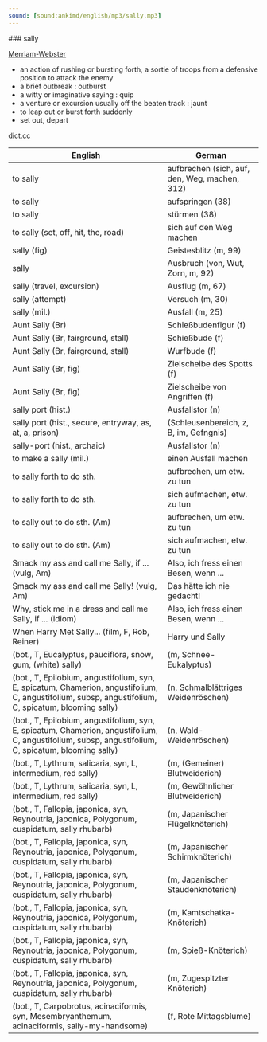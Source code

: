 ```yaml
---
sound: [sound:ankimd/english/mp3/sally.mp3]
---
```


\### sally

[Merriam-Webster](https://www.merriam-webster.com/dictionary/sally)

- an action of rushing or bursting forth, a sortie of troops from a defensive position to attack the enemy
- a brief outbreak : outburst
- a witty or imaginative saying : quip
- a venture or excursion usually off the beaten track : jaunt
- to leap out or burst forth suddenly
- set out, depart

[dict.cc](https://www.dict.cc/sally)

| English        | German       |
| -------------- | ------------ |
| to sally | aufbrechen (sich, auf, den, Weg, machen, 312) |
| to sally | aufspringen (38) |
| to sally | stürmen (38) |
| to sally (set, off, hit, the, road) | sich auf den Weg machen |
| sally (fig) | Geistesblitz (m, 99) |
| sally | Ausbruch (von, Wut, Zorn, m, 92) |
| sally (travel, excursion) | Ausflug (m, 67) |
| sally (attempt) | Versuch (m, 30) |
| sally (mil.) | Ausfall (m, 25) |
| Aunt Sally (Br) | Schießbudenfigur (f) |
| Aunt Sally (Br, fairground, stall) | Schießbude (f) |
| Aunt Sally (Br, fairground, stall) | Wurfbude (f) |
| Aunt Sally (Br, fig) | Zielscheibe des Spotts (f) |
| Aunt Sally (Br, fig) | Zielscheibe von Angriffen (f) |
| sally port (hist.) | Ausfallstor (n) |
| sally port (hist., secure, entryway, as, at, a, prison) |  (Schleusenbereich, z, B, im, Gefngnis) |
| sally-port (hist., archaic) | Ausfallstor (n) |
| to make a sally (mil.) | einen Ausfall machen |
| to sally forth to do sth. | aufbrechen, um etw. zu tun |
| to sally forth to do sth. | sich aufmachen, etw. zu tun |
| to sally out to do sth. (Am) | aufbrechen, um etw. zu tun |
| to sally out to do sth. (Am) | sich aufmachen, etw. zu tun |
| Smack my ass and call me Sally, if ... (vulg, Am) | Also, ich fress einen Besen, wenn ... |
| Smack my ass and call me Sally! (vulg, Am) | Das hätte ich nie gedacht! |
| Why, stick me in a dress and call me Sally, if ... (idiom) | Also, ich fress einen Besen, wenn ... |
| When Harry Met Sally... (film, F, Rob, Reiner) | Harry und Sally |
|  (bot., T, Eucalyptus, pauciflora, snow, gum, (white) sally) |  (m, Schnee-Eukalyptus) |
|  (bot., T, Epilobium, angustifolium, syn, E, spicatum, Chamerion, angustifolium, C, angustifolium, subsp, angustifolium, C, spicatum, blooming sally) |  (n, Schmalblättriges Weidenröschen) |
|  (bot., T, Epilobium, angustifolium, syn, E, spicatum, Chamerion, angustifolium, C, angustifolium, subsp, angustifolium, C, spicatum, blooming sally) |  (n, Wald-Weidenröschen) |
|  (bot., T, Lythrum, salicaria, syn, L, intermedium, red sally) |  (m, (Gemeiner) Blutweiderich) |
|  (bot., T, Lythrum, salicaria, syn, L, intermedium, red sally) |  (m, Gewöhnlicher Blutweiderich) |
|  (bot., T, Fallopia, japonica, syn, Reynoutria, japonica, Polygonum, cuspidatum, sally rhubarb) |  (m, Japanischer Flügelknöterich) |
|  (bot., T, Fallopia, japonica, syn, Reynoutria, japonica, Polygonum, cuspidatum, sally rhubarb) |  (m, Japanischer Schirmknöterich) |
|  (bot., T, Fallopia, japonica, syn, Reynoutria, japonica, Polygonum, cuspidatum, sally rhubarb) |  (m, Japanischer Staudenknöterich) |
|  (bot., T, Fallopia, japonica, syn, Reynoutria, japonica, Polygonum, cuspidatum, sally rhubarb) |  (m, Kamtschatka-Knöterich) |
|  (bot., T, Fallopia, japonica, syn, Reynoutria, japonica, Polygonum, cuspidatum, sally rhubarb) |  (m, Spieß-Knöterich) |
|  (bot., T, Fallopia, japonica, syn, Reynoutria, japonica, Polygonum, cuspidatum, sally rhubarb) |  (m, Zugespitzter Knöterich) |
|  (bot., T, Carpobrotus, acinaciformis, syn, Mesembryanthemum, acinaciformis, sally-my-handsome) |  (f, Rote Mittagsblume) |
